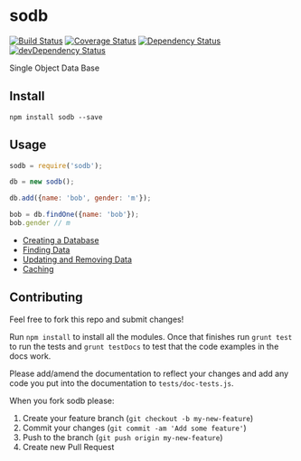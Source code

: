 # sodb
[![Build Status](https://travis-ci.org/Arcath/sodb.svg?branch=master)](https://travis-ci.org/Arcath/sodb) [![Coverage Status](https://coveralls.io/repos/Arcath/sodb/badge.svg)](https://coveralls.io/r/Arcath/sodb) [![Dependency Status](https://david-dm.org/arcath/sodb.svg)](https://david-dm.org/arcath/sodb) [![devDependency Status](https://david-dm.org/arcath/sodb/dev-status.svg)](https://david-dm.org/arcath/sodb#info=devDependencies)

Single Object Data Base

## Install

```
npm install sodb --save
```

## Usage

```javascript
sodb = require('sodb');

db = new sodb();

db.add({name: 'bob', gender: 'm'});

bob = db.findOne({name: 'bob'});
bob.gender // m
```


 - [Creating a Database](docs/creating_a_database.markdown)
 - [Finding Data](docs/finding_data.markdown)
 - [Updating and Removing Data](docs/updating_and_removing_data.markdown)
 - [Caching](docs/caching.markdown)

## Contributing

Feel free to fork this repo and submit changes!

Run `npm install` to install all the modules. Once that finishes run `grunt test` to run the tests and `grunt testDocs` to test that the code examples in the docs work.

Please add/amend the documentation to reflect your changes and add any code you put into the documentation to `tests/doc-tests.js`.

When you fork sodb please:

1. Create your feature branch (`git checkout -b my-new-feature`)
2. Commit your changes (`git commit -am 'Add some feature'`)
3. Push to the branch (`git push origin my-new-feature`)
4. Create new Pull Request
